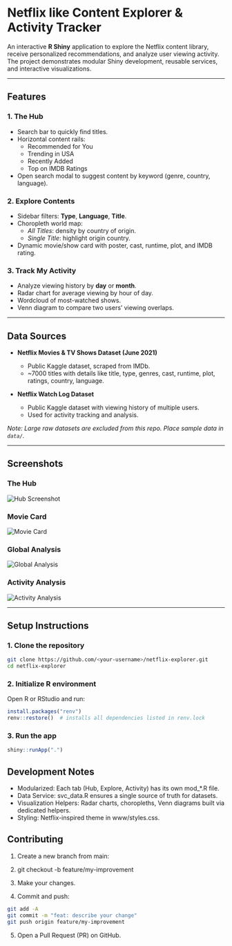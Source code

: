 # Netflix like Content Explorer & Activity Tracker

An interactive **R Shiny** application to explore the Netflix content library, receive personalized recommendations, and analyze user viewing activity.  
The project demonstrates modular Shiny development, reusable services, and interactive visualizations.

---

## Features

### 1. The Hub
- Search bar to quickly find titles.
- Horizontal content rails:
  - Recommended for You
  - Trending in USA
  - Recently Added
  - Top on IMDB Ratings
- Open search modal to suggest content by keyword (genre, country, language).

### 2. Explore Contents
- Sidebar filters: **Type**, **Language**, **Title**.
- Choropleth world map:
  - *All Titles*: density by country of origin.
  - *Single Title*: highlight origin country.
- Dynamic movie/show card with poster, cast, runtime, plot, and IMDB rating.

### 3. Track My Activity
- Analyze viewing history by **day** or **month**.
- Radar chart for average viewing by hour of day.
- Wordcloud of most-watched shows.
- Venn diagram to compare two users’ viewing overlaps.

---

## Data Sources

- **Netflix Movies & TV Shows Dataset (June 2021)**  
  - Public Kaggle dataset, scraped from IMDb.  
  - ~7000 titles with details like title, type, genres, cast, runtime, plot, ratings, country, language.

- **Netflix Watch Log Dataset**  
  - Public Kaggle dataset with viewing history of multiple users.  
  - Used for activity tracking and analysis.

*Note: Large raw datasets are excluded from this repo. Place sample data in `data/`.*

---

## Screenshots

### The Hub
![Hub Screenshot](screenshots/Hub.png)

### Movie Card
![Movie Card](screenshots/movie_card.png)

### Global Analysis
![Global Analysis](screenshots/global_analysis.png)

### Activity Analysis
![Activity Analysis](screenshots/analysis.png)

---
## Setup Instructions

### 1. Clone the repository
```bash
git clone https://github.com/<your-username>/netflix-explorer.git
cd netflix-explorer
```

### 2. Initialize R environment

Open R or RStudio and run:
```R
install.packages("renv")
renv::restore()  # installs all dependencies listed in renv.lock
```

### 3. Run the app
```R
shiny::runApp(".")
```

## Development Notes

- Modularized: Each tab (Hub, Explore, Activity) has its own mod_*.R file.
- Data Service: svc_data.R ensures a single source of truth for datasets.
- Visualization Helpers: Radar charts, choropleths, Venn diagrams built via dedicated helpers.
- Styling: Netflix-inspired theme in www/styles.css.

## Contributing

1. Create a new branch from main:

2. git checkout -b feature/my-improvement

3. Make your changes.

4. Commit and push:
```bash
git add -A
git commit -m "feat: describe your change"
git push origin feature/my-improvement
```

5. Open a Pull Request (PR) on GitHub.
